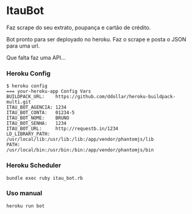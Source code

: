 ItauBot
========

Faz scrape do seu extrato, poupança e cartão de crédito.

Bot pronto para ser deployado no heroku. Faz o scrape e posta o JSON para uma url.

Que falta faz uma API...

### Heroku Config
```
$ heroku config
=== your-heroku-app Config Vars
BUILDPACK_URL:    https://github.com/ddollar/heroku-buildpack-multi.git
ITAU_BOT_AGENCIA: 1234
ITAU_BOT_CONTA:   01234-5
ITAU_BOT_NOME:    BRUNO
ITAU_BOT_SENHA:   1234
ITAU_BOT_URL:     http://requestb.in/1234
LD_LIBRARY_PATH:  /usr/local/lib:/usr/lib:/lib:/app/vendor/phantomjs/lib
PATH:             /usr/local/bin:/usr/bin:/bin:/app/vendor/phantomjs/bin
```

### Heroku Scheduler
```
bundle exec ruby itau_bot.rb
```

### Uso manual
```
heroku run bot
```
